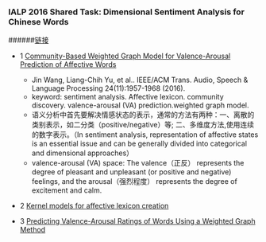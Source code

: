 ### IALP 2016 Shared Task: Dimensional Sentiment Analysis for Chinese Words
######[链接](http://nlp.innobic.yzu.edu.tw/tasks/dsa_w/)


- 1 [Community-Based Weighted Graph Model for Valence-Arousal Prediction of Affective Words](https://raw.githubusercontent.com/JDwangmo/sentimentAnalysis/master/references/Community-Based-Weighted-Graph-Model-for-Valence-Arousal-Prediction-of-Affective-Words.pdf)
    - Jin Wang, Liang-Chih Yu, et al.. IEEE/ACM Trans. Audio, Speech & Language Processing 24(11):1957-1968 (2016).
    - keyword: sentiment analysis. Affective lexicon. community discovery. valence-arousal (VA) prediction.weighted graph model.
    - 语义分析中首先要解决情感状态的表示，通常的方法有两种：一、离散的类别表示，如二分类（positive/negative）等; 二、多维度方法,使用连续的数字表示。（In sentiment analysis, representation of affective states is an essential issue and can be generally divided into categorical and dimensional approaches）
    - valence-arousal (VA) space: The valence（正反） represents the degree of pleasant and unpleasant (or positive and negative) feelings, and the arousal（强烈程度） represents the degree of excitement and calm. 
    
- 2 [Kernel models for affective lexicon creation](https://raw.githubusercontent.com/JDwangmo/sentimentAnalysis/master/references//home/jdwang/PycharmProjects/sentimentAnalysis/references/Kernel-models-for-affective-lexicon-creation.pdf)
    
- 3 [Predicting Valence-Arousal Ratings of Words Using a Weighted Graph Method](https://raw.githubusercontent.com/JDwangmo/sentimentAnalysis/master/references//home/jdwang/PycharmProjects/sentimentAnalysis/references/Predicting-Valence-Arousal-Ratings-of-Words-Using-a-Weighted-Graph-Method.pdf)
